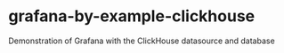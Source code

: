 # grafana-by-example-clickhouse
Demonstration of Grafana with the ClickHouse datasource and database

